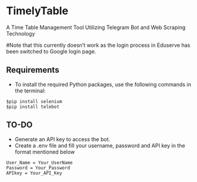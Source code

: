 # TimelyTable
A Time Table Management Tool Utilizing Telegram Bot and Web Scraping Technology

#Note that this currently doesn’t work as the login process in Eduserve has been switched to Google login page.

## Requirements 

+ To install the required Python packages, use the following commands in the terminal:
```
$pip install selenium
$pip install telebot
```

## TO-DO
+ Generate an API key to access the bot.
+ Create a .env file and fill your username, password and API key in the format mentioned below
```
User_Name = Your_UserName
Password = Your_Password
APIkey = Your_API_Key
```

